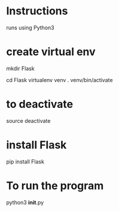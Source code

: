 # Instructions

runs using Python3

# create virtual env

mkdir Flask

cd Flask
virtualenv venv
. venv/bin/activate

# to deactivate
source deactivate

# install Flask
pip install Flask

# To run the program

python3 __init__.py



